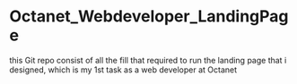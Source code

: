 # Octanet_Webdeveloper_LandingPage
this Git repo consist of all the fill that required to run the landing page that i designed, which is my 1st task as a web developer at Octanet
